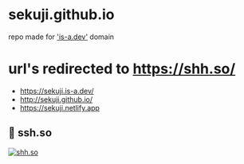 # sekuji.github.io
repo made for ['is-a.dev'](https://github.com/sekuji/register) domain
# url's redirected to https://shh.so/
+ https://sekuji.is-a.dev/
+ http://sekuji.github.io/
+ https://sekuji.netlify.app

## 🔗 ssh.so
[![shh.so](https://shh.so/Images/prev.png)](https://shh.so/)
